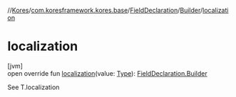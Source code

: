 //[Kores](../../../../index.md)/[com.koresframework.kores.base](../../index.md)/[FieldDeclaration](../index.md)/[Builder](index.md)/[localization](localization.md)

# localization

[jvm]\
open override fun [localization](localization.md)(value: [Type](https://docs.oracle.com/javase/8/docs/api/java/lang/reflect/Type.html)): [FieldDeclaration.Builder](index.md)

See T.localization
